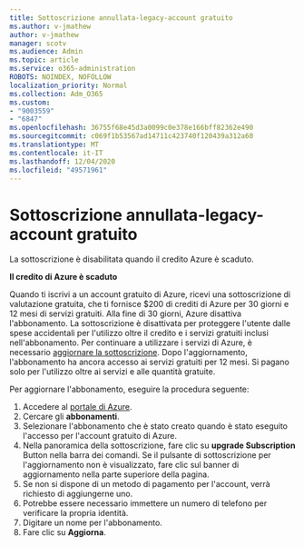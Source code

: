 ```yaml
---
title: Sottoscrizione annullata-legacy-account gratuito
ms.author: v-jmathew
author: v-jmathew
manager: scotv
ms.audience: Admin
ms.topic: article
ms.service: o365-administration
ROBOTS: NOINDEX, NOFOLLOW
localization_priority: Normal
ms.collection: Adm_O365
ms.custom:
- "9003559"
- "6847"
ms.openlocfilehash: 36755f68e45d3a0099c0e378e166bff82362e490
ms.sourcegitcommit: c069f1b53567ad14711c423740f120439a312a60
ms.translationtype: MT
ms.contentlocale: it-IT
ms.lasthandoff: 12/04/2020
ms.locfileid: "49571961"
---
```

# <a name="subscription-cancelled---legacy---free-account"></a>Sottoscrizione annullata-legacy-account gratuito

La sottoscrizione è disabilitata quando il credito Azure è scaduto.

**Il credito di Azure è scaduto**

Quando ti iscrivi a un account gratuito di Azure, ricevi una sottoscrizione di valutazione gratuita, che ti fornisce $200 di crediti di Azure per 30 giorni e 12 mesi di servizi gratuiti. Alla fine di 30 giorni, Azure disattiva l'abbonamento. La sottoscrizione è disattivata per proteggere l'utente dalle spese accidentali per l'utilizzo oltre il credito e i servizi gratuiti inclusi nell'abbonamento. Per continuare a utilizzare i servizi di Azure, è necessario [aggiornare la sottoscrizione](https://docs.microsoft.com/azure/cost-management-billing/manage/upgrade-azure-subscription). Dopo l'aggiornamento, l'abbonamento ha ancora accesso ai servizi gratuiti per 12 mesi. Si pagano solo per l'utilizzo oltre ai servizi e alle quantità gratuite.

Per aggiornare l'abbonamento, eseguire la procedura seguente:

1. Accedere al [portale di Azure](https://portal.azure.com/).
2. Cercare gli **abbonamenti**.
3. Selezionare l'abbonamento che è stato creato quando è stato eseguito l'accesso per l'account gratuito di Azure.
4. Nella panoramica della sottoscrizione, fare clic su **upgrade Subscription** Button nella barra dei comandi. Se il pulsante di sottoscrizione per l'aggiornamento non è visualizzato, fare clic sul banner di aggiornamento nella parte superiore della pagina.
5. Se non si dispone di un metodo di pagamento per l'account, verrà richiesto di aggiungerne uno.
6. Potrebbe essere necessario immettere un numero di telefono per verificare la propria identità.
7. Digitare un nome per l'abbonamento.
8. Fare clic su  **Aggiorna**.
